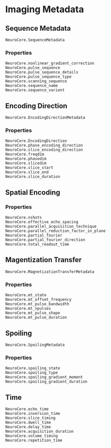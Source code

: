 # Imaging Metadata

## Sequence Metadata

```@docs
NeuroCore.SequenceMetadata
```

### Properties

```@docs
NeuroCore.nonlinear_gradient_correction
NeuroCore.pulse_sequence
NeuroCore.pulse_sequence_details
NeuroCore.pulse_sequence_type
NeuroCore.scanning_sequence
NeuroCore.sequence_name
NeuroCore.sequence_varient
```

## Encoding Direction

```@docs
NeuroCore.EncodingDirectionMetadata
```

### Properties

```@docs
NeuroCore.EncodingDirection
NeuroCore.phase_encoding_direction
NeuroCore.slice_encoding_direction
NeuroCore.freqdim
NeuroCore.phasedim
NeuroCore.slicedim
NeuroCore.slice_start
NeuroCore.slice_end
NeuroCore.slice_duration
```

## Spatial Encoding

### Properties

```@docs
NeuroCore.nshots
NeuroCore.effective_echo_spacing
NeuroCore.parallel_acquisition_technique
NeuroCore.parallel_reduction_factor_in_plane
NeuroCore.partial_fourier
NeuroCore.partial_fourier_direction
NeuroCore.total_readout_time
```

## Magentization Transfer

```@docs
NeuroCore.MagnetizationTransferMetadata
```

### Properties
```@docs
NeuroCore.mt_state
NeuroCore.mt_offset_frequency
NeuroCore.mt_pulse_bandwidth
NeuroCore.mt_npulses
NeuroCore.mt_pulse_shape
NeuroCore.mt_pulse_duration
```

## Spoiling

```@docs
NeuroCore.SpoilingMetadata
```

### Properties

```@docs
NeuroCore.spoiling_state
NeuroCore.spoiling_type
NeuroCore.spoiling_gradient_moment
NeuroCore.spoiling_gradient_duration
```

## Time

```@docs
NeuroCore.echo_time
NeuroCore.inversion_time
NeuroCore.slice_timing
NeuroCore.dwell_time
NeuroCore.delay_time
NeuroCore.acquisition_duration
NeuroCore.volume_timing
NeuroCore.repetition_time
```
